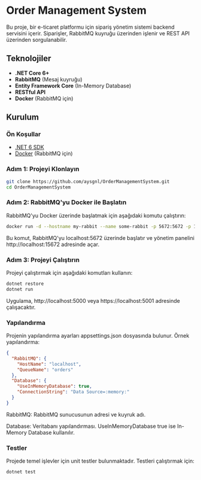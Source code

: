 # Order Management System

Bu proje, bir e-ticaret platformu için sipariş yönetim sistemi backend servisini içerir. Siparişler, RabbitMQ kuyruğu üzerinden işlenir ve REST API üzerinden sorgulanabilir.

## Teknolojiler

- **.NET Core 6+**
- **RabbitMQ** (Mesaj kuyruğu)
- **Entity Framework Core** (In-Memory Database)
- **RESTful API**
- **Docker** (RabbitMQ için)

## Kurulum

### Ön Koşullar

- [.NET 6 SDK](https://dotnet.microsoft.com/download/dotnet/6.0)
- [Docker](https://www.docker.com/get-started) (RabbitMQ için)

### Adım 1: Projeyi Klonlayın
```bash
git clone https://github.com/aysgnl/OrderManagementSystem.git
cd OrderManagementSystem
```

###  Adım 2: RabbitMQ'yu Docker ile Başlatın
RabbitMQ'yu Docker üzerinde başlatmak için aşağıdaki komutu çalıştırın:

```bash
docker run -d --hostname my-rabbit --name some-rabbit -p 5672:5672 -p 15672:15672 rabbitmq:3-management
```

Bu komut, RabbitMQ'yu localhost:5672 üzerinde başlatır ve yönetim panelini http://localhost:15672 adresinde açar.

### Adım 3: Projeyi Çalıştırın
Projeyi çalıştırmak için aşağıdaki komutları kullanın:

```bash
dotnet restore
dotnet run
```
Uygulama, http://localhost:5000 veya https://localhost:5001 adresinde çalışacaktır.

### Yapılandırma
Projenin yapılandırma ayarları appsettings.json dosyasında bulunur. Örnek yapılandırma:

```json
{
  "RabbitMQ": {
    "HostName": "localhost",
    "QueueName": "orders"
  },
  "Database": {
    "UseInMemoryDatabase": true,
    "ConnectionString": "Data Source=:memory:"
  }
}
```
RabbitMQ: RabbitMQ sunucusunun adresi ve kuyruk adı.

Database: Veritabanı yapılandırması. UseInMemoryDatabase true ise In-Memory Database kullanılır.

### Testler

Projede temel işlevler için unit testler bulunmaktadır. Testleri çalıştırmak için:

```bash
dotnet test
```
